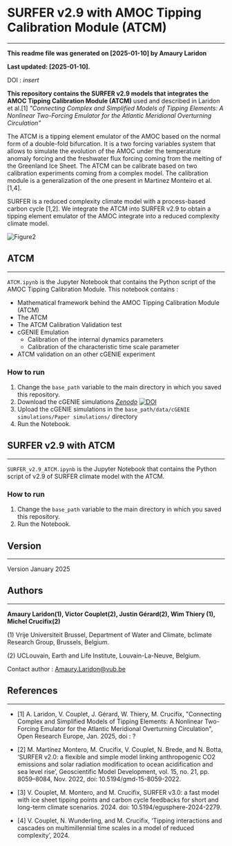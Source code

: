 # SURFER v2.9 with AMOC Tipping Calibration Module (ATCM)
---

__This readme file was generated on [2025-01-10] by Amaury Laridon__

__Last updated: [2025-01-10].__

DOI : _insert_

__This repository contains the SURFER v2.9 models that integrates the AMOC Tipping Calibration Module (ATCM)__ used and described in Laridon et al.[1] _"Connecting Complex and Simplified Models of Tipping Elements: A Nonlinear Two-Forcing Emulator for the Atlantic Meridional Overturning Circulation"_

The ATCM is a tipping element emulator of the AMOC based on the normal form of a double-fold bifurcation. It is a two forcing variables system that allows to simulate the evolution of the AMOC under the temperature anomaly forcing and the freshwater flux forcing coming from the melting of the Greenland Ice Sheet. The ATCM can be calibrate based on two calibration experiments coming from a complex model. The calibration module is a generalization of the one present in Martinez Monteiro et al.[1,4]. 

SURFER is a reduced complexity climate model with a process-based carbon cycle [1,2]. We integrate the ATCM into SURFER v2.9 to obtain a tipping element emulator of the AMOC integrate into a reduced complexity climate model.  

![Figure2](https://github.com/user-attachments/assets/22b5850a-932b-44ca-a349-7c9fbd93a83b)

## ATCM
---

`ATCM.ipynb` is the Jupyter Notebook that contains the Python script of the AMOC Tipping Calibration Module. This notebook contains :

- Mathematical framework behind the AMOC Tipping Calibration Module (ATCM)
- The ATCM 
- The ATCM Calibration Validation test 
- cGENIE Emulation
    - Calibration of the internal dynamics parameters 
    - Calibration of the characteristic time scale parameter
- ATCM validation on an other cGENIE experiment

### How to run

1. Change the `base_path` variable to the main directory in which you saved this repository.
2. Download the cGENIE simulations _[Zenodo](https://zenodo.org/records/14514230)_ [![DOI](https://zenodo.org/badge/DOI/10.5281/zenodo.14514230.svg)](https://doi.org/10.5281/zenodo.14514230) 
3. Upload the cGENIE simulations in the `base_path/data/cGENIE simulations/Paper simulations/` directory
4. Run the Notebook.


## SURFER v2.9 with ATCM
---

`SURFER_v2.9_ATCM.ipynb` is the Jupyter Notebook that contains the Python script of v2.9 of SURFER climate model with the ATCM. 

### How to run 

1. Change the `base_path` variable to the main directory in which you saved this repository.
2. Run the Notebook.

## Version
---

Version January 2025


## Authors
---

__Amaury Laridon(1), Victor Couplet(2), Justin Gérard(2), Wim Thiery (1), Michel Crucifix(2)__

(1) Vrije Universiteit Brussel, Department of Water and Climate, bclimate Research Group, Brussels, Belgium.

(2) UCLouvain, Earth and Life Institute, Louvain-La-Neuve, Belgium.

Contact author : Amaury.Laridon@vub.be


## References
---

- [1] A. Laridon, V. Couplet, J. Gérard, W. Thiery, M. Crucifix, "Connecting Complex and Simplified Models of Tipping Elements: A Nonlinear Two-Forcing Emulator for the Atlantic Meridional Overturning Circulation", Open Research Europe, Jan. 2025, doi : ? 

- [2] M. Martínez Montero, M. Crucifix, V. Couplet, N. Brede, and N. Botta, ‘SURFER v2.0: a flexible and simple model linking anthropogenic CO2 emissions and solar radiation modification to ocean acidification and sea level rise’, Geoscientific Model Development, vol. 15, no. 21, pp. 8059–8084, Nov. 2022, doi: 10.5194/gmd-15-8059-2022.

- [3] V. Couplet, M. Montero, and M. Crucifix, SURFER v3.0: a fast model with ice sheet tipping points and carbon cycle feedbacks for short and long-term climate scenarios. 2024. doi: 10.5194/egusphere-2024-2279.

- [4] V. Couplet, N. Wunderling, and M. Crucifix, ‘Tipping interactions and cascades on multimillennial time scales in a model of reduced complexity’, 2024.



